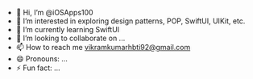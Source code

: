- 👋 Hi, I’m @iOSApps100
- 👀 I’m interested in exploring design patterns, POP, SwiftUI, UIKit, etc.
- 🌱 I’m currently learning SwiftUI
- 💞️ I’m looking to collaborate on ...
- 📫 How to reach me vikramkumarhbti92@gmail.com
- 😄 Pronouns: ...
- ⚡ Fun fact: ...

<!---
iOSApps100/iOSApps100 is a ✨ special ✨ repository because its `README.md` (this file) appears on your GitHub profile.
You can click the Preview link to take a look at your changes.
--->
